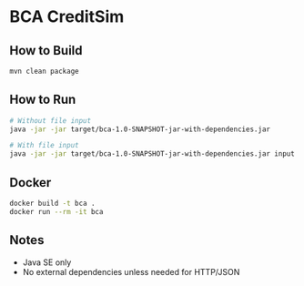 # BCA CreditSim

## How to Build
```bash
mvn clean package
```

## How to Run
```bash
# Without file input
java -jar -jar target/bca-1.0-SNAPSHOT-jar-with-dependencies.jar

# With file input
java -jar -jar target/bca-1.0-SNAPSHOT-jar-with-dependencies.jar input.txt
```

## Docker
```bash
docker build -t bca .
docker run --rm -it bca
```

## Notes
- Java SE only
- No external dependencies unless needed for HTTP/JSON
